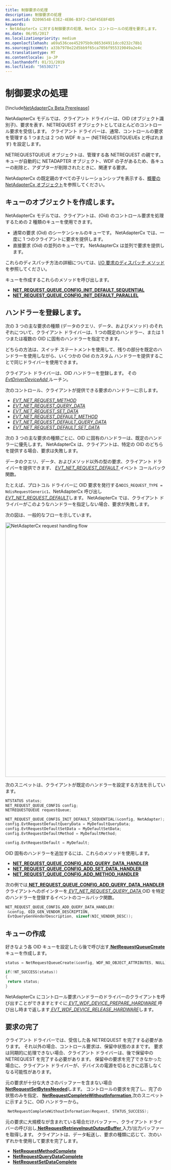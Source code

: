 ```yaml
---
title: 制御要求の処理
description: 制御要求の処理
ms.assetid: D2096548-E3E2-4EB6-B3F2-C5AF45E8F4D5
keywords:
- NetAdapterCx に対する制御要求の処理、NetCx コントロールの処理を要求します。
ms.date: 06/05/2017
ms.localizationpriority: medium
ms.openlocfilehash: a69a536cee452975b9c0853d4911dcc0232c78b1
ms.sourcegitcommit: a33b7978e22d5bb9f65ca7056f955319049a2e4c
ms.translationtype: MT
ms.contentlocale: ja-JP
ms.lasthandoff: 01/31/2019
ms.locfileid: "56530271"
---
```

# <a name="handling-control-requests"></a>制御要求の処理

[!include[NetAdapterCx Beta Prerelease](../netcx-beta-prerelease.md)]

NetAdapterCx モデルでは、クライアント ドライバーは、OID (オブジェクト識別子)、要求を表す、NETREQUEST オブジェクトとしてほとんどのコントロール要求を受信します。 クライアント ドライバーは、通常、コントロールの要求を管理する 1 つまたは 2 つの WDF キュー (NETREQUESTQUEUEs と呼ばれます) を設定します。

NETREQUESTQUEUE オブジェクトは、管理する各 NETREQUEST の親です。 キューが自動的に NETADAPTER オブジェクト、WDF の子があるため、各キューの削除と、アダプターが削除されたときに、関連する要求。

NetAdapterCx の既定親のすべての子リレーションシップを表示する、[概要の NetAdapterCx オブジェクト](summary-of-netadaptercx-objects.md)を参照してください。

## <a name="creating-queue-objects"></a>キューのオブジェクトを作成します。

NetAdapterCx モデルでは、クライアントは、(Oid) のコントロール要求を処理するための 2 種類のキューを使用できます。
* 通常の要求 (Oid) のシーケンシャルのキューです。 NetAdapterCx では、一度に 1 つのクライアントに要求を提供します。
* 直接要求 (Oid) の並列のキューです。 NetAdapterCx は並列で要求を提供します。

これらのディスパッチ方法の詳細については、[I/O 要求のディスパッチ メソッド](../wdf/dispatching-methods-for-i-o-requests.md)を参照してください。

キューを作成するこれらのメソッドを呼び出します。

* [**NET_REQUEST_QUEUE_CONFIG_INIT_DEFAULT_SEQUENTIAL**](https://docs.microsoft.com/windows-hardware/drivers/ddi/content/netrequestqueue/nf-netrequestqueue-net_request_queue_config_init_default_sequential)
* [**NET_REQUEST_QUEUE_CONFIG_INIT_DEFAULT_PARALLEL**](https://docs.microsoft.com/windows-hardware/drivers/ddi/content/netrequestqueue/nf-netrequestqueue-net_request_queue_config_init_default_parallel)

## <a name="registering-handlers"></a>ハンドラーを登録します。

次の 3 つの主な要求の種類 (データのクエリ、データ、およびメソッド) のそれぞれについて、クライアント ドライバーは、1 つの既定のハンドラー、または 1 つまたは複数の OID に固有のハンドラーを指定できます。

どちらの方法は、スイッチ ステートメントを使用して、残りの部分を既定のハンドラーを使用しながら、いくつかの Oid のカスタム ハンドラーを提供することで同じドライバーを使用できます。

クライアント ドライバーは、OID ハンドラーを登録します。 その[ *EvtDriverDeviceAdd* ](https://msdn.microsoft.com/library/windows/hardware/ff541693)ルーチン。

次のコントロール、クライアントが提供できる要求のハンドラーに示します。

* [*EVT_NET_REQUEST_METHOD*](https://docs.microsoft.com/windows-hardware/drivers/ddi/content/netrequestqueue/nc-netrequestqueue-evt_net_request_method)
* [*EVT_NET_REQUEST_QUERY_DATA*](https://docs.microsoft.com/windows-hardware/drivers/ddi/content/netrequestqueue/nc-netrequestqueue-evt_net_request_query_data)
* [*EVT_NET_REQUEST_SET_DATA*](https://docs.microsoft.com/windows-hardware/drivers/ddi/content/netrequestqueue/nc-netrequestqueue-evt_net_request_set_data)
* [*EVT_NET_REQUEST_DEFAULT_METHOD*](https://docs.microsoft.com/windows-hardware/drivers/ddi/content/netrequestqueue/nc-netrequestqueue-evt_net_request_default_method)
* [*EVT_NET_REQUEST_DEFAULT_QUERY_DATA*](https://docs.microsoft.com/windows-hardware/drivers/ddi/content/netrequestqueue/nc-netrequestqueue-evt_net_request_default_query_data)
* [*EVT_NET_REQUEST_DEFAULT_SET_DATA*](https://docs.microsoft.com/windows-hardware/drivers/ddi/content/netrequestqueue/nc-netrequestqueue-evt_net_request_default_set_data)

次の 3 つの主な要求の種類ごとに、OID に固有のハンドラーは、既定のハンドラーに優先します。 NetAdapterCx は、クライアントは、特定の OID のどちらを提供する場合、要求は失敗します。

データのクエリ、データ、およびメソッド以外の型の要求、クライアント ドライバーを提供できます、 [ *EVT_NET_REQUEST_DEFAULT* ](https://docs.microsoft.com/windows-hardware/drivers/ddi/content/netrequestqueue/nc-netrequestqueue-evt_net_request_default)イベント コールバック関数。

たとえば、プロトコル ドライバーに OID 要求を発行する`NDIS_REQUEST_TYPE = NdisRequestGeneric1`、NetAdapterCx 呼び出し[ *EVT_NET_REQUEST_DEFAULT*](https://docs.microsoft.com/windows-hardware/drivers/ddi/content/netrequestqueue/nc-netrequestqueue-evt_net_request_default)します。 NetAdapterCx では、クライアント ドライバーがこのようなハンドラーを指定しない場合、要求が失敗します。

次の図は、一般的なフローを示しています。

<img src="images/netcx-adapter-request-handling-flow.png" alt="NetAdapterCx request handling flow" title="NetAdapterCx 要求の処理フロー" style="width: 800px;"/>

次のスニペットは、クライアントが既定のハンドラーを設定する方法を示しています。

```C++
NTSTATUS status;
NET_REQUEST_QUEUE_CONFIG config;
NETREQUESTQUEUE requestQueue;

NET_REQUEST_QUEUE_CONFIG_INIT_DEFAULT_SEQUENTIAL(&config, NetAdapter);
config.EvtRequestDefaultQueryData = MyDefaultQueryData;
config.EvtRequestDefaultSetData = MyDefaultSetData;
config.EvtRequestDefaultMethod = MyDefaultMethod;

config.EvtRequestDefault = MyDefault;
```

OID 固有のハンドラーを追加するには、これらのメソッドを使用します。

* [**NET_REQUEST_QUEUE_CONFIG_ADD_QUERY_DATA_HANDLER**](https://docs.microsoft.com/windows-hardware/drivers/ddi/content/netrequestqueue/nf-netrequestqueue-net_request_queue_config_add_query_data_handler)
* [**NET_REQUEST_QUEUE_CONFIG_ADD_SET_DATA_HANDLER**](https://docs.microsoft.com/windows-hardware/drivers/ddi/content/netrequestqueue/nf-netrequestqueue-net_request_queue_config_add_set_data_handler)
* [**NET_REQUEST_QUEUE_CONFIG_ADD_METHOD_HANDLER**](https://docs.microsoft.com/windows-hardware/drivers/ddi/content/netrequestqueue/nf-netrequestqueue-net_request_queue_config_add_method_handler)

次の例では[ **NET_REQUEST_QUEUE_CONFIG_ADD_QUERY_DATA_HANDLER** ](https://docs.microsoft.com/windows-hardware/drivers/ddi/content/netrequestqueue/nf-netrequestqueue-net_request_queue_config_add_query_data_handler)クライアントへのポインターを[ *EVT_NET_REQUEST_QUERY_DATA* ](https://docs.microsoft.com/windows-hardware/drivers/ddi/content/netrequestqueue/nc-netrequestqueue-evt_net_request_query_data) OID を特定のハンドラーを登録するイベントのコールバック関数。

```C++
NET_REQUEST_QUEUE_CONFIG_ADD_QUERY_DATA_HANDLER(
 &config, OID_GEN_VENDOR_DESCRIPTION,
 EvtQueryGenVendorDescription, sizeof(NIC_VENDOR_DESC));
```

## <a name="creating-the-queue"></a>キューの作成

好きなよう各 OID キューを設定したら後で呼び出す[ **NetRequestQueueCreate** ](https://docs.microsoft.com/windows-hardware/drivers/ddi/content/netrequestqueue/nf-netrequestqueue-netrequestqueuecreate)キューを作成します。

```C++
status = NetRequestQueueCreate(&config, WDF_NO_OBJECT_ATTRIBUTES, NULL);

if(!NT_SUCCESS(status))
{
 return status;
}
```

NetAdapterCx にコントロール要求ハンドラーのドライバーのクライアントを呼び出すことができますとすぐに[ *EVT_WDF_DEVICE_PREPARE_HARDWARE* ](https://msdn.microsoft.com/library/windows/hardware/ff540880)呼び出し時まで返します[ *EVT_WDF_DEVICE_RELEASE_HARDWARE*](https://msdn.microsoft.com/library/windows/hardware/ff540890)します。

## <a name="completing-requests"></a>要求の完了

クライアント ドライバーでは、受信した各 NETREQUEST を完了する必要があります。 それ以外の場合、コントロール要求は、保留中状態のままです。 要求は同期的に処理できない場合、クライアント ドライバーは、後で保留中の NETREQUEST を完了する必要があります。 保留中の要求を完了できなかった場合に、クライアント ドライバーが、デバイスの電源を切るときに応答しなくなる可能性があります。

元の要求が十分な大きさのバッファーを含まない場合[ **NetRequestSetBytesNeeded**](https://docs.microsoft.com/windows-hardware/drivers/ddi/content/netrequest/nf-netrequest-netrequestsetbytesneeded)します。 コントロールの要求を完了し、完了の状態のみを指定、 [ **NetRequestCompleteWithoutInformation** ](https://docs.microsoft.com/windows-hardware/drivers/ddi/content/netrequest/nf-netrequest-netrequestcompletewithoutinformation)次のスニペットに示すように、OID ハンドラーから。
 
```C++
 NetRequestCompleteWithoutInformation(Request, STATUS_SUCCESS);
```

元の要求に大規模なが含まれている場合だけバッファー、クライアント ドライバーの呼び出し[ **NetRequestRetrieveInputOutputBuffer** ](https://docs.microsoft.com/windows-hardware/drivers/ddi/content/netrequest/nf-netrequest-netrequestretrieveinputoutputbuffer)入力/出力バッファーを取得します。 クライアントは、データ転送し、要求の種類に応じて、次のいずれかを使用して要求を完了します。

* [**NetRequestMethodComplete**](https://docs.microsoft.com/windows-hardware/drivers/ddi/content/netrequest/nf-netrequest-netrequestmethodcomplete)
* [**NetRequestQueryDataComplete**](https://docs.microsoft.com/windows-hardware/drivers/ddi/content/netrequest/nf-netrequest-netrequestquerydatacomplete)
* [**NetRequestSetDataComplete**](https://docs.microsoft.com/windows-hardware/drivers/ddi/content/netrequest/nf-netrequest-netrequestsetdatacomplete)
